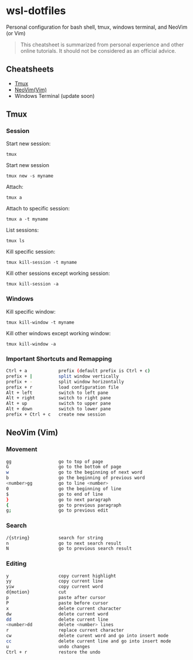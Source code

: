 # wsl-dotfiles
Personal configuration for bash shell, tmux, windows terminal, and NeoVim (or Vim)
> This cheatsheet is summarized from personal experience and other online tutorials. It should not be considered as an official advice.

## Cheatsheets
* [Tmux](https://github.com/b72u68/wsl-dotfiles#tmux)
* [NeoVim(Vim)](https://github.com/b72u68/wsl-dotfiles#neovim-vim)
* Windows Terminal (update soon)

## Tmux
### Session
Start new session:

    tmux

Start new session 

    tmux new -s myname

Attach:

    tmux a

Attach to specific session:

    tmux a -t myname

List sessions:

    tmux ls

Kill specific session:

    tmux kill-session -t myname

Kill other sessions except working session:

    tmux kill-session -a

### Windows
Kill specific window:

    tmux kill-window -t myname

Kill other windows except working window:

    tmux kill-window -a

### Important Shortcuts and Remapping
```bash
Ctrl + a            prefix (default prefix is Ctrl + c)
prefix + |          split window vertically
prefix + -          split window horizontally
prefix + r          load configuration file
Alt + left          switch to left pane
Alt + right         switch to right pane
Alt + up            switch to upper pane
Alt + down          switch to lower pane
prefix + Ctrl + c   create new session
```

## NeoVim (Vim)
### Movement
```bash
gg                  go to top of page
G                   go to the bottom of page
w                   go to the beginning of next word
b                   go the beginning of previous word
<number>gg          go to line <number>
0                   go the beginning of line
$                   go to end of line
}                   go to next paragraph
{                   go to previous paragraph
g;                  go to previous edit
```

### Search
```bash
/{string}           search for string
n                   go to next search result
N                   go to previous search result
```

### Editing
```bash
y                   copy current highlight
yy                  copy current line
yiw                 copy current word
d{motion}           cut
p                   paste after cursor
P                   paste before cursor
x                   delete current character
dw                  delete current word
dd                  delete current line
<number>dd          delete <number> lines
r                   replace current character
cw                  delete curent word and go into insert mode
cc                  delete current line and go into insert mode
u                   undo changes
Ctrl + r            restore the undo
```
